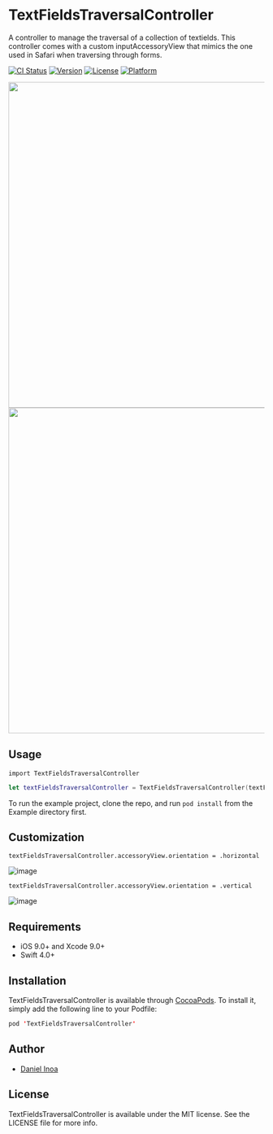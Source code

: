 TextFieldsTraversalController
===========

A controller to manage the traversal of a collection of textields. 
This controller comes with a custom inputAccessoryView that mimics the one used in Safari when traversing through forms.


[![CI Status](http://img.shields.io/travis/danielinoa/TextFieldsTraversalController.svg?style=flat)](https://travis-ci.org/danielinoa/TextFieldsTraversalController)
[![Version](https://img.shields.io/cocoapods/v/TextFieldsTraversalController.svg?style=flat)](http://cocoapods.org/pods/TextFieldsTraversalController)
[![License](https://img.shields.io/cocoapods/l/TextFieldsTraversalController.svg?style=flat)](http://cocoapods.org/pods/TextFieldsTraversalController)
[![Platform](https://img.shields.io/cocoapods/p/TextFieldsTraversalController.svg?style=flat)](http://cocoapods.org/pods/TextFieldsTraversalController)

<img src="https://github.com/danielinoa/TextFieldsTraversalController/blob/master/Screenshots/SS1.png" height="640"></a>
<img src="https://github.com/danielinoa/TextFieldsTraversalController/blob/master/Screenshots/SS2.png" height="640"></a>

## Usage

`import TextFieldsTraversalController`

```swift
let textFieldsTraversalController = TextFieldsTraversalController(textFields: textFields)
```

To run the example project, clone the repo, and run `pod install` from the Example directory first.

## Customization

```
textFieldsTraversalController.accessoryView.orientation = .horizontal
```

![image](https://github.com/danielinoa/TextFieldsTraversalController/blob/master/Screenshots/horizontal.png)

```
textFieldsTraversalController.accessoryView.orientation = .vertical
```

![image](https://github.com/danielinoa/TextFieldsTraversalController/blob/master/Screenshots/vertical.png)


## Requirements

* iOS 9.0+ and Xcode 9.0+
* Swift 4.0+

## Installation

TextFieldsTraversalController is available through [CocoaPods](http://cocoapods.org). To install
it, simply add the following line to your Podfile:

```swift
pod 'TextFieldsTraversalController'
```

## Author

* [Daniel Inoa](https://www.danielinoa.com)

## License

TextFieldsTraversalController is available under the MIT license. See the LICENSE file for more info.
